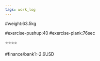 ```yaml
---
tags: work_log
---
```


#weight:63.5kg

#exercise-pushup:40
#exercise-plank:76sec


⭐⭐⭐⭐

#finance/bank1:-2.6USD


